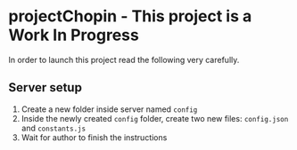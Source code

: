 # projectChopin - This project is a Work In Progress

In order to launch this project read the following very carefully.

## Server setup

1. Create a new folder inside server named `config`
2. Inside the newly created `config` folder, create two new files: `config.json` and `constants.js`
3. Wait for author to finish the instructions
